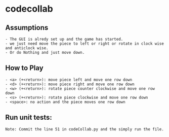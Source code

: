 # codecollab


## Assumptions
    - The GUI is alredy set up and the game has started. 
    - we just need move the piece to left or right or rotate in clock wise and anticlock wise.
    - Or do Nothing and just move down.

## How to Play
    - <a> (+<return>): move piece left and move one row down
    - <d> (+<return>): move piece right and move one row down
    - <w> (+<return>): rotate piece counter clockwise and move one row down
    - <s> (+<return>): rotate piece clockwise and move one row down
    - <space>: no action and the piece moves one row down


## Run unit tests:
    Note: Commit the line 51 in codeCollab.py and the simply run the file.
